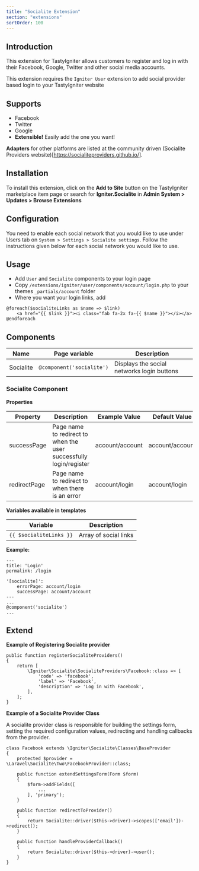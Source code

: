 ```yaml
---
title: "Socialite Extension"
section: "extensions"
sortOrder: 100
---
```


## Introduction

This extension for TastyIgniter allows customers to register and log in with their Facebook, Google, Twitter and other
social media accounts.

This extension requires the `Igniter User` extension to add social provider based login to your TastyIgniter website

## Supports

- Facebook
- Twitter
- Google
- **Extensible!** Easily add the one you want!

**Adapters** for other platforms are listed at the community driven (Socialite Providers
website)[https://socialiteproviders.github.io/].

## Installation

To install this extension, click on the **Add to Site** button on the TastyIgniter marketplace item page or search
for **Igniter.Socialite** in **Admin System > Updates > Browse Extensions**

## Configuration

You need to enable each social network that you would like to use under Users tab on
`System > Settings > Socialite settings`. Follow the instructions given below for each social network you would like to
use.

## Usage

- Add `User` and `Socialite` components to your login page
- Copy `/extensions/igniter/user/components/account/login.php` to your themes `_partials/account` folder
- Where you want your login links, add

```
@foreach($socialiteLinks as $name => $link)
    <a href="{{ $link }}"><i class="fab fa-2x fa-{{ $name }}"></i></a>
@endforeach
```

## Components

| Name     | Page variable                | Description                                      |
| -------- | ---------------------------- | ------------------------------------------------ |
| Socialite | `@component('socialite')` | Displays the social networks login buttons              |

### Socialite Component

**Properties**

| Property                 | Description              | Example Value | Default Value |
| ------------------------ | ------------------------ | ------------- | ------------- |
| successPage           | Page name to redirect to when the user successfully login/register           | account/account         | account/account        |
| redirectPage          | Page name to redirect to when there is an error       | account/login         |   account/login |

**Variables available in templates**

| Variable                  | Description                                                  |
| ------------------------- | ------------------------------------------------------------ |
| `{{ $socialiteLinks }}` | Array of social links                                                |

**Example:**

```
---
title: 'Login'
permalink: /login

'[socialite]':
    errorPage: account/login
    successPage: account/account
---
...
@component('socialite')
...
```

## Extend

**Example of Registering Socialite provider**

```
public function registerSocialiteProviders()
{
    return [
        \Igniter\Socialite\SocialiteProviders\Facebook::class => [
            'code' => 'facebook',
            'label' => 'Facebook',
            'description' => 'Log in with Facebook',
        ],
    ];
}
```

**Example of a Socialite Provider Class**

A socialite provider class is responsible for building the settings form, setting the required configuration values,
redirecting and handling callbacks from the provider.

```
class Facebook extends \Igniter\Socialite\Classes\BaseProvider
{
    protected $provider = \Laravel\Socialite\Two\FacebookProvider::class;

    public function extendSettingsForm(Form $form)
    {
        $form->addFields([
            ...
        ], 'primary');
    }

    public function redirectToProvider()
    {
        return Socialite::driver($this->driver)->scopes(['email'])->redirect();
    }

    public function handleProviderCallback()
    {
        return Socialite::driver($this->driver)->user();
    }
}
```
